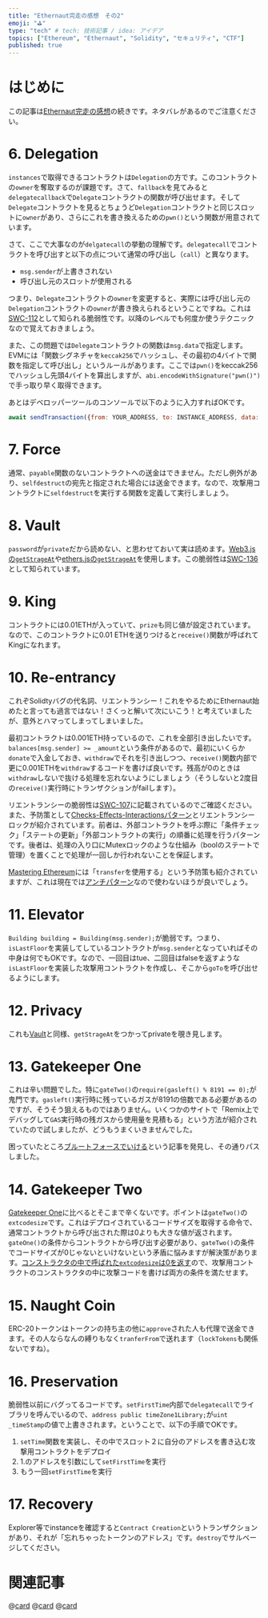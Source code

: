 ```yaml
---
title: "Ethernaut完走の感想　その2"
emoji: "⛳"
type: "tech" # tech: 技術記事 / idea: アイデア
topics: ["Ethereum", "Ethernaut", "Solidity", "セキュリティ", "CTF"]
published: true
---
```


# はじめに
この記事は[Ethernaut完走の感想](https://zenn.dev/ottylab/articles/2d9da55b6e9a5ei)の続きです。ネタバレがあるのでご注意ください。


# 6. Delegation

`instances`で取得できるコントラクトは`Delegation`の方です。このコントラクトの`owner`を奪取するのが課題です。さて、`fallback`を見てみると`delegatecallback`で`Delegate`コントラクトの関数が呼び出せます。そして`Delegate`コントラクトを見るとちょうど`Delegation`コントラクトと同じスロットに`owner`があり、さらにこれを書き換えるための`pwn()`という関数が用意されています。

さて、ここで大事なのが`delgatecall`の挙動の理解です。`delegatecall`でコントラクトを呼び出すと以下の点について通常の呼び出し（`call`）と異なります。

- `msg.sender`が上書きされない
- 呼び出し元のスロットが使用される

つまり、`Delegate`コントラクトの`owner`を変更すると、実際には呼び出し元の`Delegation`コントラクトの`owner`が書き換えられるということですね。これは[SWC-112](https://swcregistry.io/docs/SWC-112)として知られる脆弱性です。以降のレベルでも何度か使うテクニックなので覚えておきましょう。

また、この問題では`Delegate`コントラクトの関数は`msg.data`で指定します。EVMには「関数シグネチャを`keccak256`でハッシュし、その最初の4バイトで関数を指定して呼び出し」というルールがあります。ここでは`pwn()`をkeccak256でハッシュし先頭4バイトを算出しますが、`abi.encodeWithSignature("pwn()")`で手っ取り早く取得できます。

あとはデベロッパーツールのコンソールで以下のように入力すればOKです。

```JavaScript
await sendTransaction({from: YOUR_ADDRESS, to: INSTANCE_ADDRESS, data: "0xdd365b8b"})
```


# 7. Force

通常、`payable`関数のないコントラクトへの送金はできません。ただし例外があり、`selfdestruct`の宛先と指定された場合には送金できます。なので、攻撃用コントラクトに`selfdestruct`を実行する関数を定義して実行しましょう。


# 8. Vault

`password`が`private`だから読めない、と思わせておいて実は読めます。[Web3.jsの`getStrageAt`](https://web3js.readthedocs.io/en/v1.2.11/web3-eth.html#getstorageat)や[ethers.jsの`getStrageAt`](https://docs.ethers.org/v5/api/providers/provider/#Provider-getStorageAt)を使用します。この脆弱性は[SWC-136](https://swcregistry.io/docs/SWC-136)として知られています。


# 9. King

コントラクトには0.01ETHが入っていて、`prize`も同じ値が設定されています。なので、このコントラクトに0.01 ETHを送りつけると`receive()`関数が呼ばれてKingになれます。


# 10. Re-entrancy

これぞSolidtyバグの代名詞、リエントランシー！これをやるためにEthernaut始めたと言っても過言ではない！さくっと解いて次にいこう！と考えていましたが、意外とハマってしまってしまいました。

最初コントラクトは0.001ETH持っているので、これを全部引き出したいです。`balances[msg.sender] >= _amount`という条件があるので、最初にいくらか`donate`で入金しておき、`withdraw`でそれを引き出しつつ、`receive()`関数内部で更に0.001ETHを`withdraw`するコードを書けば良いです。残高が0のときは`withdraw`しないで抜ける処理を忘れないようにしましょう（そうしないと2度目の`receive()`実行時にトランザクションがfailします）。

リエントランシーの脆弱性は[SWC-107](https://swcregistry.io/docs/SWC-107)に記載されているのでご確認ください。また、予防策として[Checks-Effects-Interactionsパターン](https://docs.soliditylang.org/en/latest/security-considerations.html#use-the-checks-effects-interactions-pattern)とリエントランシーロックが紹介されています。前者は、外部コントラクトを呼ぶ際に「条件チェック」「ステートの更新」「外部コントラクトの実行」の順番に処理を行うパターンです。後者は、処理の入り口にMutexロックのような仕組み（boolのステートで管理）を置くことで処理が一回しか行われないことを保証します。

[Mastering Ethereum](https://github.com/ethereumbook/ethereumbook/blob/develop/09smart-contracts-security.asciidoc)には「`transfer`を使用する」という予防策も紹介されていますが、これは現在では[アンチパターン](https://consensys.net/diligence/blog/2019/09/stop-using-soliditys-transfer-now/)なので使わないほうが良いでしょう。


# 11. Elevator

`Building building = Building(msg.sender);`が脆弱です。つまり、`isLastFloor`を実装してしているコントラクトが`msg.sender`となっていればその中身は何でもOKです。なので、一回目はtue、二回目はfalseを返すような`isLastFloor`を実装した攻撃用コントラクトを作成し、そこから`goTo`を呼び出せるようにします。


# 12. Privacy

これも[Vault](#8.-vault)と同様、`getStrageAt`をつかってprivateを覗き見します。


# 13. Gatekeeper One

これは辛い問題でした。特に`gateTwo()`の`require(gasleft() % 8191 == 0);`が鬼門です。`gasleft()`実行時に残っているガスが8191の倍数である必要があるのですが、そうそう狙えるものではありません。いくつかのサイトで「Remix上でデバッグして`GAS`実行時の残ガスから使用量を見積もる」という方法が紹介されていたので試しましたが、どうもうまくいきませんでした。

困っていたところ[ブルートフォースでいける](https://stermi.medium.com/the-ethernaut-challenge-13-solution-gatekeeper-one-7587bfb38550)という記事を発見し、その通りパスしました。


# 14. Gatekeeper Two

[Gatekeeper One](#13.-gatekeeper-one)に比べるとそこまで辛くないです。ポイントは`gateTwo()`の`extcodesize`です。これはデプロイされているコードサイズを取得する命令で、通常コントラクトから呼び出された際は0よりも大きな値が返されます。`gateOne()`の条件からコントラクトから呼び出す必要があり、`gateTwo()`の条件でコードサイズが0じゃないといけないという矛盾に悩みますが解決策があります。[コンストラクタの中で呼ばれた`extcodesize`は0を返す](https://consensys.github.io/smart-contract-best-practices/development-recommendations/solidity-specific/extcodesize-checks/)ので、攻撃用コントラクトのコンストラクタの中に攻撃コードを書けば両方の条件を満たせます。


# 15. Naught Coin

ERC-20トークンはトークンの持ち主の他に`approve`された人も代理で送金できます。その人ならなんの縛りもなく`tranferFrom`で送れます（`lockTokens`も関係ないですね）。


# 16. Preservation

脆弱性以前にバグってるコードです。`setFirstTime`内部で`delegatecall`でライブラリを呼んでいるので、`address public timeZone1Library;`が`uint _timeStamp`の値で上書きされます。ということで、以下の手順でOKです。

1. `setTime`関数を実装し、その中でスロット２に自分のアドレスを書き込む攻撃用コントラクトをデプロイ
2. 1.のアドレスを引数にして`setFirstTime`を実行
3. もう一回`setFirstTime`を実行


# 17. Recovery

Explorer等でinstanceを確認すると`Contract Creation`というトランザクションがあり、それが「忘れちゃったトークンのアドレス」です。`destroy`でサルベージしてください。


# 関連記事

@[card](https://zenn.dev/ottylab/articles/2d9da55b6e9a5e/)
@[card](https://zenn.dev/ottylab/articles/fb2f9c8c797616/)
@[card](https://zenn.dev/ottylab/articles/93ea8f5a8a3888/)
